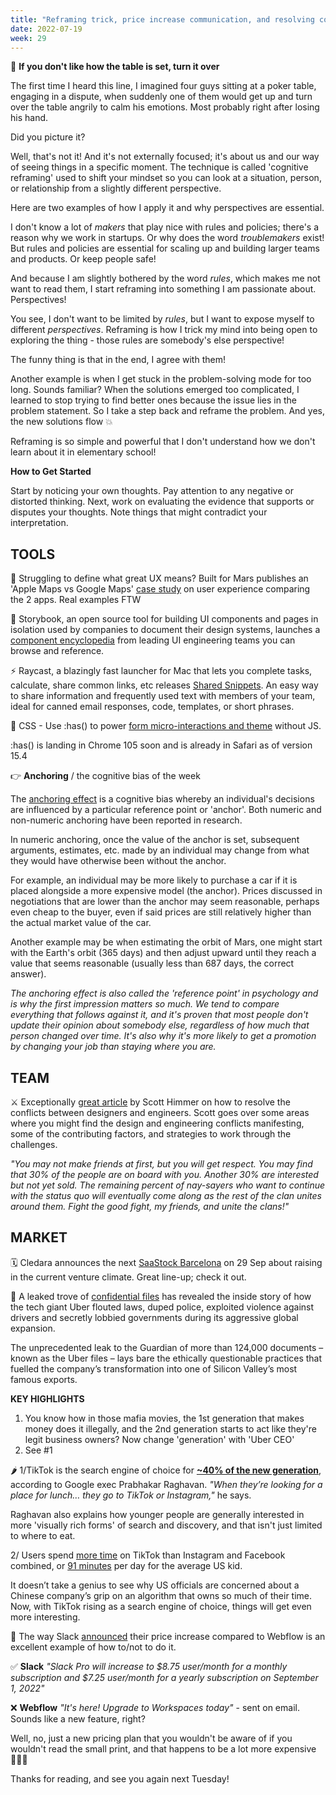 ```yaml
---
title: "Reframing trick, price increase communication, and resolving conflicts between designers and engineers"
date: 2022-07-19
week: 29
---
```


💬 **If you don't like how the table is set, turn it over**

The first time I heard this line, I imagined four guys sitting at a poker table, engaging in a dispute, when suddenly one of them would get up and turn over the table angrily to calm his emotions. Most probably right after losing his hand.

Did you picture it?

Well, that's not it! And it's not externally focused; it's about us and our way of seeing things in a specific moment. The technique is called 'cognitive reframing' used to shift your mindset so you can look at a situation, person, or relationship from a slightly different perspective.

Here are two examples of how I apply it and why perspectives are essential.

I don't know a lot of *makers* that play nice with rules and policies; there's a reason why we work in startups. Or why does the word *troublemakers* exist! But rules and policies are essential for scaling up and building larger teams and products. Or keep people safe!

And because I am slightly bothered by the word _rules_, which makes me not want to read them, I start reframing into something I am passionate about. Perspectives!

You see, I don't want to be limited by _rules_, but I want to expose myself to different _perspectives_. Reframing is how I trick my mind into being open to exploring the thing - those rules are somebody's else perspective!

The funny thing is that in the end, I agree with them!

Another example is when I get stuck in the problem-solving mode for too long. Sounds familiar? When the solutions emerged too complicated, I learned to stop trying to find better ones because the issue lies in the problem statement. So I take a step back and reframe the problem. And yes, the new solutions flow 💥 

Reframing is so simple and powerful that I don't understand how we don't learn about it in elementary school!

**How to Get Started**

Start by noticing your own thoughts. Pay attention to any negative or distorted thinking. Next, work on evaluating the evidence that supports or disputes your thoughts. Note things that might contradict your interpretation.

## TOOLS

🤔 Struggling to define what great UX means? Built for Mars publishes an 'Apple Maps vs Google Maps' [case study](https://builtformars.com/case-studies/maps) on user experience comparing the 2 apps. Real examples FTW

🧩 Storybook, an open source tool for building UI components and pages in isolation used by companies to document their design systems, launches a [component encyclopedia](https://storybook.js.org/showcase) from leading UI engineering teams you can browse and reference.

⚡ Raycast, a blazingly fast launcher for Mac that lets you complete tasks, calculate, share common links, etc releases [Shared Snippets](https://www.raycast.com). An easy way to share information and frequently used text with members of your team, ideal for canned email responses, code, templates, or short phrases.

👀 CSS - Use :has() to power [form micro-interactions and theme](https://codepen.io/jh3y/pen/yLKMOBm) without JS. 

:has() is landing in Chrome 105 soon and is already in Safari as of version 15.4

👉 **Anchoring** / the cognitive bias of the week

The [anchoring effect](https://en.wikipedia.org/wiki/Anchoring_(cognitive_bias)) is a cognitive bias whereby an individual's decisions are influenced by a particular reference point or 'anchor'. Both numeric and non-numeric anchoring have been reported in research.

In numeric anchoring, once the value of the anchor is set, subsequent arguments, estimates, etc. made by an individual may change from what they would have otherwise been without the anchor. 

For example, an individual may be more likely to purchase a car if it is placed alongside a more expensive model (the anchor). Prices discussed in negotiations that are lower than the anchor may seem reasonable, perhaps even cheap to the buyer, even if said prices are still relatively higher than the actual market value of the car.

Another example may be when estimating the orbit of Mars, one might start with the Earth's orbit (365 days) and then adjust upward until they reach a value that seems reasonable (usually less than 687 days, the correct answer).

*The anchoring effect is also called the 'reference point' in psychology and is why the first impression matters so much. We tend to compare everything that follows against it, and it's proven that most people don't update their opinion about somebody else, regardless of how much that person changed over time. It's also why it's more likely to get a promotion by changing your job than staying where you are.*

## TEAM

⚔️ Exceptionally [great article](https://www.smashingmagazine.com/2022/07/resolving-conflicts-designers-engineers/) by Scott Himmer on how to resolve the conflicts between designers and engineers. Scott goes over some areas where you might find the design and engineering conflicts manifesting, some of the contributing factors, and strategies to work through the challenges.

*"You may not make friends at first, but you will get respect. You may find that 30% of the people are on board with you. Another 30% are interested but not yet sold. The remaining percent of nay-sayers who want to continue with the status quo will eventually come along as the rest of the clan unites around them. Fight the good fight, my friends, and unite the clans!"*

## MARKET

🗓 Cledara announces the next [SaaStock Barcelona](https://ti.to/saastock/saastock-barcelona-september-2022) on 29 Sep about raising in the current venture climate. Great line-up; check it out.

🦄 A leaked trove of [confidential files](https://www.theguardian.com/news/2022/jul/10/uber-files-leak-reveals-global-lobbying-campaign) has revealed the inside story of how the tech giant Uber flouted laws, duped police, exploited violence against drivers and secretly lobbied governments during its aggressive global expansion.
  
The unprecedented leak to the Guardian of more than 124,000 documents – known as the Uber files – lays bare the ethically questionable practices that fuelled the company’s transformation into one of Silicon Valley’s most famous exports.

**KEY HIGHLIGHTS**
1. You know how in those mafia movies, the 1st generation that makes money does it illegally, and the 2nd generation starts to act like they're legit business owners? Now change 'generation' with 'Uber CEO'
2. See #1 

🌶 1/TikTok is the search engine of choice for [**~40% of the new generation**](https://techcrunch.com/2022/07/12/google-exec-suggests-instagram-and-tiktok-are-eating-into-googles-core-products-search-and-maps), according to Google exec Prabhakar Raghavan. *"When they’re looking for a place for lunch… they go to TikTok or Instagram,"* he says. 

Raghavan also explains how younger people are generally interested in more 'visually rich forms' of search and discovery, and that isn't just limited to where to eat.

2/ Users spend [more time](https://www.profgalloway.com/tiktok-trojan-stallion/) on TikTok than Instagram and Facebook combined, or [91 minutes](https://techcrunch.com/2022/07/13/kids-and-teens-watch-more-tiktok-than-youtube-tiktok-91-minutes-in-2021-youtube-56/) per day for the average US kid.

It doesn’t take a genius to see why US officials are concerned about a Chinese company’s grip on an algorithm that owns so much of their time. Now, with TikTok rising as a search engine of choice, things will get even more interesting.

💸 The way Slack [announced](https://slack.com/blog/news/pricing-and-plan-updates) their price increase compared to Webflow is an excellent example of how to/not to do it.

✅ **Slack** *"Slack Pro will increase to $8.75 user/month for a monthly subscription and $7.25 user/month for a yearly subscription on September 1, 2022"*

❌ **Webflow** *"It's here! Upgrade to Workspaces today"* - sent on email. Sounds like a new feature, right? 

Well, no, just a new pricing plan that you wouldn't be aware of if you wouldn't read the small print, and that happens to be a lot more expensive 🤷🏻‍♂️ 

Thanks for reading, and see you again next Tuesday!

